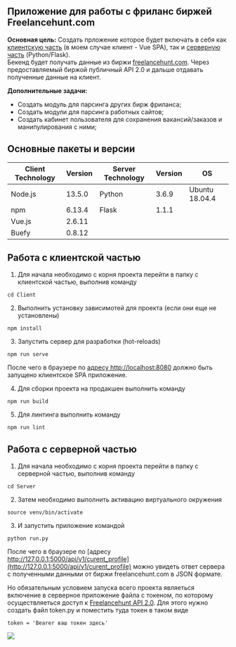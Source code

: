 ## Приложение для работы с фриланс биржей Freelancehunt.com

**Основная цель:** Создать прложение которое будет включать в себя как [клиентскую часть](https://github.com/VladKurluk/FreelancehuntAPI/tree/master/Client) (в моем случае клиент - Vue SPA), так и [серверную часть](https://github.com/VladKurluk/FreelancehuntAPI/tree/master/Server) (Python/Flask).  
Бекенд будет получать данные из биржи [freelancehunt.com](https://freelancehunt.com/). Через предоставляемый биржой публичный API 2.0 и дальше отдавать полученные данные на клиент.

**Дополнительные задачи:**
- Создать модуль для парсинга других бирж фриланса;
- Создать модули для парсинга работных сайтов;
- Создать кабинет пользователя для сохранения вакансий/заказов и манипулирования с ними;

##  Основные пакеты и версии

| Client Technology | Version | Server Technology | Version | OS |
| ------ | ------ | ------ | ------ | ------ |
| Node.js | 13.5.0 | Python | 3.6.9 | Ubuntu 18.04.4 |
| npm | 6.13.4 | Flask | 1.1.1 |  |
| Vue.js | 2.6.11 |  |  |  |
| Buefy | 0.8.12 |  |  |  |

##  Работа с клиентской частью

1) Для начала необходимо с корня проекта перейти в папку с клиентской частью, выполнив команду
```
cd Client
```

2) Выполнить установку зависимотей для проекта (если они еще не установлены)
```
npm install
```

3) Запустить сервер для разработки (hot-reloads)
```
npm run serve
```

После чего в браузере по [адресу http://localhost:8080](http://localhost:8080) должно быть запущено клиентское SPA приложение.

4) Для сборки проекта на продакшен выполнить команду
```
npm run build
```

5) Для линтинга выполнить команду
```
npm run lint
```

##  Работа с серверной частью

1) Для начала необходимо с корня проекта перейти в папку с серверной частью, выполнив команду
```
cd Server
```

2) Затем необходимо выполнить активацию виртуального окружения
```
source venv/bin/activate
```

3) И запустить приложение командой
```
python run.py
```

После чего в браузере по [адресу http://127.0.0.1:5000/api/v1/curent_profile](http://127.0.0.1:5000/api/v1/curent_profile) можно увидеть ответ сервера с полученными данными от биржи freelancehunt.com в JSON формате.

Но обязательным условием запуска всего проекта являеться включение в серверное приложение файла с токеном, по которому осуществляеться доступ к [Freelancehunt API 2.0](https://apidocs.freelancehunt.com/?version=latest). Для этого нужно создать файл token.py и поместить туда токен в таком виде
```
token = 'Bearer ваш токен здесь'
```

![](//token.png)


